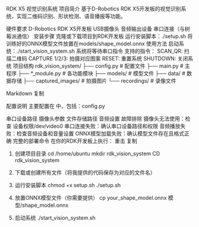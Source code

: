 RDK X5 视觉识别系统
项目简介
基于D-Robotics RDK X5开发板的视觉识别系统，实现二维码识别、形状检测、语音播报等功能。

硬件要求
D-Robotics RDK X5开发板
USB摄像头
音频输出设备
串口连接（与树莓派通信）
安装步骤
克隆或下载项目到RDK开发板
运行安装脚本：./setup.sh
将训练好的ONNX模型文件放置在models/shape_model.onnx
使用方法
启动系统：./start_vision_system.sh
系统将等待串口指令
支持的指令：
SCAN_QR: 扫描二维码
CAPTURE 1/2/3: 拍摄对应图案
RESET: 重置系统
SHUTDOWN: 关闭系统
项目结构
rdk_vision_system/ ├── config.py # 配置文件 ├── main.py # 主程序 ├── *_module.py # 各功能模块 ├── models/ # 模型文件 ├── data/ # 数据存储 ├── captured_images/ # 拍摄图片 └── recordings/ # 录像文件

Markdown 复制

配置说明
主要配置在 中，包括：config.py

串口设备路径
摄像头参数
文件存储路径
音频设置
故障排除
摄像头无法使用：检查 设备权限/dev/video0
串口连接失败：确认串口设备路径和权限
音频播放失败：检查音频设备和音量设置
ONNX模型加载失败：确认模型文件存在且格式正确 完整的部署命令 在你的RDK开发板上执行：
重击 复制

1. 创建项目目录
cd /home/ubuntu mkdir rdk_vision_system CD rdk_vision_system

2. 下载或创建所有文件（将我提供的代码保存为对应的文件名）
3. 运行安装脚本
chmod +x setup.sh ./setup.sh

4. 放置ONNX模型文件（你需要提供）
cp your_shape_model.onnx 模型/shape_model.onnx
5. 启动系统
./start_vision_system.sh
